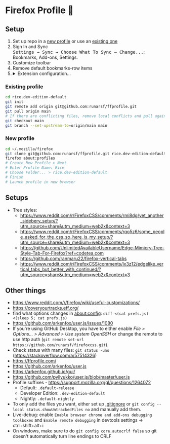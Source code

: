 # Firefox Profile 🦊


## Setup

1. Set up repo in a [new profile](#new-profile) or use an [existing one](#existing-profile)
2. Sign In and Sync  
  <kbd>Settings → Sync → Choose What To Sync → Change...</kbd>: Bookmarks, Add-ons, Settings.
3. Customize toolbar
4. Remove default bookmarks-row items
5. <details><summary>Extension configuration&#8230;</summary>
    <ul>
        <li><b>CanvasBlocker</b><br>
        <kbd>Preferences → APIs</kbd>: Disable everything except Canvas and Audio.</li>
        <li><b>Terms of Service; Didn't Read</b><br>
        <kbd>Preferences</kbd>: Disable "Send Notifications"</li>
        <li><b>Ublock Origin</b><br>
        <kbd>Preferences → Filter lists &#8230;</kbd><br>
        &nbsp;&nbsp;&nbsp;&nbsp;<kbd>→ Privacy</kbd>: Enable "ADGuard URL Tracking Protection"<br>
        &nbsp;&nbsp;&nbsp;&nbsp;<kbd>→ Custom → Import</kbd>: Enter <code>https://raw.githubusercontent.com/DandelionSprout/adfilt/master/LegitimateURLShortener.txt</code><sup><a href="https://github.com/DandelionSprout/adfilt/blob/master/LegitimateURLShortener.txt">GitHub</a></sup><br>
        <kbd><b>Apply changes</b></kbd></li>
        <li><b>Smart Referer</b><br>
        <kbd>Preferences → Whitelist Sources</kbd>: Disable "Use default whitelist"</li>
        <li><b>Sidebery</b><br>
        <kbd>Preferences → Help → Import</kbd>: <code><a href="https://raw.githubusercontent.com/runarsf/ffprofile/main/preferences/sidebery.json">./preferences/sidebery.json</a></code></li>
        <li><b>Chameleon</b><br>
        <kbd>Extension Popup → Settings → Import</kbd>: <code><a href="https://raw.githubusercontent.com/runarsf/ffprofile/main/preferences/chameleon.json">./preferences/chameleon.json</a></code></li>
        <li><b>Enhancer for YouTube</b><br>
        <kbd>Preferences → Backup → Import</kbd>: <code><a href="https://raw.githubusercontent.com/runarsf/ffprofile/main/preferences/enhancer-for-youtube.json">./preferences/enhancer-for-youtube.json</a></code></li>
        <li><b>Imagus</b><br>
        <kbd>Preferences → Info → Import</kbd>: <code><a href="https://raw.githubusercontent.com/runarsf/ffprofile/main/preferences/imagus.json">./preferences/imagus.json</a></code></li>
		<li><b>Firemonkey</b><br>
        <kbd>Preferences → Settings → Import</kbd>: <code><a href="https://raw.githubusercontent.com/runarsf/ffprofile/main/preferences/firemonkey.json">./preferences/firemonkey.json</a></code><br>
		<code><b>Save</b></code></li>
		<li><b>Foxy Gestures</b><br>
        <kbd>Preferences → Backup & Restore → Restore settings from file</kbd>: <code><a href="https://raw.githubusercontent.com/runarsf/ffprofile/main/preferences/foxygestures.json">./preferences/foxygestures.json</a></code></li>
        <li><b>I don't care about cookies</b><br>
        <kbd>Manage</kbd>: Enable "Run in Private Windows"</li>
    </ul>
</details>


### Existing profile

```bash
cd rice.dev-edition-default
git init
git remote add origin git@github.com:runarsf/ffprofile.git
git pull origin main
# If there are conflicting files, remove local conflicts and pull again
git checkout main
git branch --set-upstream-to=origin/main main
```


### New profile

```bash
cd ~/.mozilla/firefox
git clone git@github.com:runarsf/ffprofile.git rice.dev-edition-default
firefox about:profiles
# Create New Profile > Next
# Enter Profile Name: Rice
# Choose Folder... > rice.dev-edition-default
# Finish
# Launch profile in new browser
```


## Setups

- Tree styles:
  - https://www.reddit.com/r/FirefoxCSS/comments/rmi8dg/yet_another_sidebery_setup/?utm_source=share&utm_medium=web2x&context=3
  - https://www.reddit.com/r/FirefoxCSS/comments/rqo5z6/some_people_asked_for_the_css_so_here_is_my_setup/?utm_source=share&utm_medium=web2x&context=3
  - https://github.com/UnlimitedAvailableUsername/Edge-Mimicry-Tree-Style-Tab-For-Firefox?ref=codetea.com
  - https://github.com/ranmaru22/firefox-vertical-tabs
  - https://www.reddit.com/r/FirefoxCSS/comments/lx3z12/edgelike_vertical_tabs_but_better_with_continued/?utm_source=share&utm_medium=web2x&context=3


## Other things

- https://www.reddit.com/r/firefox/wiki/useful-customizations/
- https://coveryourtracks.eff.org/
- find what options changes in  [about:config](about:config): `diff <(cat prefs.js) <(sleep 5; cat prefs.js)`
- https://github.com/arkenfox/user.js/issues/1080
- If you're using GitHub Desktop, you have to either enable *File > Options... > Advanced > Use system OpenSSH* or change the remote to use http auth (`git remote set-url https://github.com/runarsf/firefoxcss.git`).
- Check status with many files: `git status -uno` (https://stackoverflow.com/a/57514326)
- https://ffprofile.com/
- https://github.com/arkenfox/user.js
- https://arkenfox.github.io/gui/
- https://github.com/pyllyukko/user.js/blob/master/user.js
- Profile suffixes - https://support.mozilla.org/gl/questions/1264072
  - Default: `.default-release`
  - Developer Edition: `.dev-edition-default`
  - Nightly: `.default-nightly`
- To only add the files you want, either set up [.gitignore](https://github.com/runarsf/ffprofile/blob/main/.gitignore) or `git config --local status.showUntrackedFiles no` and manually add them.
- Live-debug: enable `Enable browser chrome and add-ons debugging toolboxes` and `Enable remote debugging` in devtools settings -> ctrl+shift+alt+i
- On windows, make sure to do `git config core.autocrlf false` so git doesn't automatically turn line endings to CRLF
